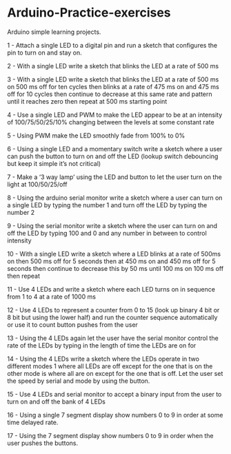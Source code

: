 # Arduino-Practice-exercises

Arduino simple learning projects.

1 - Attach a single LED to a digital pin and run a sketch that configures the pin to turn on and stay on.

2 - With a single LED write a sketch that blinks the LED at a rate of 500 ms

3 - With a single LED write a sketch that blinks the LED at a rate of 500 ms on 500 ms off for ten cycles then blinks at a rate of 475 ms on and 475 ms off for 10 cycles then continue to decrease at this same rate and pattern until it reaches zero then repeat at 500 ms starting point

4 - Use a single LED and PWM to make the LED appear to be at an intensity of 100/75/50/25/10% changing between the levels at some constant rate

5 - Using PWM make the LED smoothly fade from 100% to 0%

6 - Using a single LED and a momentary switch write a sketch where a user can push the button to turn on and off the LED (lookup switch debouncing but keep it simple it’s not critical)

7 - Make a ‘3 way lamp’ using the LED and button to let the user turn on the light at 100/50/25/off

8 - Using the arduino serial monitor write a sketch where a user can turn on a single LED by typing the number 1 and turn off the LED by typing the number 2

9 - Using the serial monitor write a sketch where the user can turn on and off the LED by typing 100 and 0 and any number in between to control intensity

10 - With a single LED write a sketch where a LED blinks at a rate of 500ms on then 500 ms off for 5 seconds then at 450 ms on and 450 ms off for 5 seconds then continue to decrease this by 50 ms until 100 ms on 100 ms off then repeat

11 - Use 4 LEDs and write a sketch where each LED turns on in sequence from 1 to 4 at a rate of 1000 ms

12 - Use 4 LEDs to represent a counter from 0 to 15 (look up binary 4 bit or 8 bit but using the lower half) and run the counter sequence automatically or use it to count button pushes from the user

13 - Using the 4 LEDs again let the user have the serial monitor control the rate of the LEDs by typing in the length of time the LEDs are on for

14 - Using the 4 LEDs write a sketch where the LEDs operate in two different modes 1 where all LEDs are off except for the one that is on the other mode is where all are on except for the one that is off.  Let the user set the speed by serial and mode by using the button.

15 - Use 4 LEDs and serial monitor to accept a binary input from the user to turn on and off the bank of 4 LEDs

16 - Using a single 7 segment display show numbers 0 to 9 in order at some time delayed rate.

17 - Using the 7 segment display show numbers 0 to 9 in order when the user pushes the buttons.
